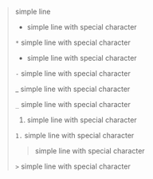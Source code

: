 
> simple line
>
> * simple line with special character
>
> `*` simple line with special character
>
> - simple line with special character
>
> `-` simple line with special character
>
> _ simple line with special character
>
> `_` simple line with special character
>
> 1. simple line with special character
>
> `1.` simple line with special character
>
> > simple line with special character
>
> `>` simple line with special character
